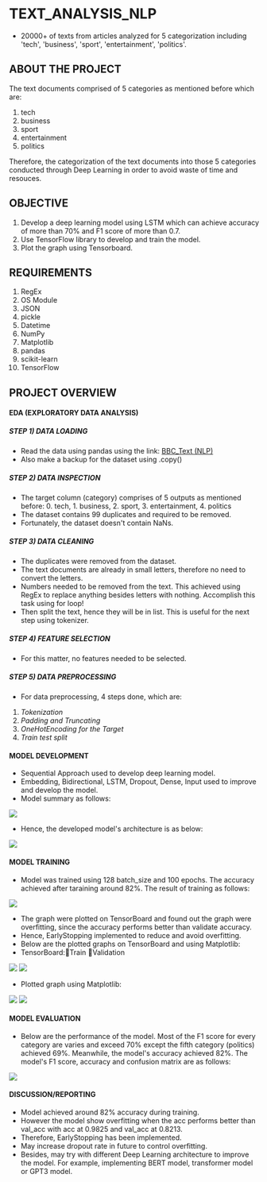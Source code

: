 # TEXT_ANALYSIS_NLP
- 20000+ of texts from articles analyzed for 5 categorization including 'tech', 'business', 'sport', 'entertainment', 'politics'.

## ABOUT THE PROJECT
The text documents comprised of 5 categories as mentioned before which are:
1. tech
2. business
3. sport
4. entertainment
5. politics

Therefore, the categorization of the text documents into those 5 categories conducted through Deep Learning in order to avoid waste of time and resouces.

## OBJECTIVE
1. Develop a deep learning model using LSTM which can achieve accuracy of more than 70% and F1 score of more than 0.7.
2. Use TensorFlow library to develop and train the model.
3. Plot the graph using Tensorboard.

## REQUIREMENTS
1. RegEx
2. OS Module
3. JSON
4. pickle
5. Datetime
6. NumPy
7. Matplotlib
8. pandas
9. scikit-learn
10. TensorFlow

## PROJECT OVERVIEW
#### EDA (EXPLORATORY DATA ANALYSIS)
##### STEP 1) DATA LOADING
- Read the data using pandas using the link: [BBC_Text (NLP)](https://raw.githubusercontent.com/susanli2016/PyCon-Canada-2019-NLP-Tutorial/master/bbc-text.csv)
- Also make a backup for the dataset using .copy()
##### STEP 2) DATA INSPECTION
- The target column (category) comprises of 5 outputs as mentioned before: 0. tech, 1. business, 2. sport, 3. entertainment, 4. politics
- The dataset contains 99 duplicates and required to be removed.
- Fortunately, the dataset doesn't contain NaNs.
##### STEP 3) DATA CLEANING
- The duplicates were removed from the dataset.
- The text documents are already in small letters, therefore no need to convert the letters.
- Numbers needed to be removed from the text. This achieved using RegEx to replace anything besides letters with nothing. Accomplish this task using for loop!
- Then split the text, hence they will be in list. This is useful for the next step using tokenizer.
##### STEP 4) FEATURE SELECTION
- For this matter, no features needed to be selected.
##### STEP 5) DATA PREPROCESSING
- For data preprocessing, 4 steps done, which are:
1. *Tokenization*
2. *Padding and Truncating*
3. *OneHotEncoding for the Target*
4. *Train test split*

#### MODEL DEVELOPMENT
- Sequential Approach used to develop deep learning model.
- Embedding, Bidirectional, LSTM, Dropout, Dense, Input used to improve and develop the model.
- Model summary as follows:

![](images/model_summary.png)

- Hence, the developed model's architecture is as below:

![](images/model_architecture.png)

#### MODEL TRAINING
- Model was trained using 128 batch_size and 100 epochs. The accuracy achieved after taraining around 82%. The result of training as follows:

![](images/model_epoch_training.png)

- The graph were plotted on TensorBoard and found out the graph were overfitting, since the accuracy performs better than validate accuracy.
- Hence, EarlyStopping implemented to reduce and avoid overfitting.
- Below are the plotted graphs on TensorBoard and using Matplotlib:
- TensorBoard::small_orange_diamond:Train  :small_blue_diamond:Validation

![](images/tensorboard_acc.png)
![](images/tensorboard_loss.png)

- Plotted graph using Matplotlib:

![](images/train_val_acc.png)
![](images/train_val_loss.png)

#### MODEL EVALUATION

- Below are the performance of the model. Most of the F1 score for every category are varies and exceed 70% except the fifth category (politics) achieved 69%. Meanwhile, the model's accuracy achieved 82%. The model's F1 score, accuracy and confusion matrix are as follows:

![](images/model_accuracy.png)

#### DISCUSSION/REPORTING
- Model achieved around 82% accuracy during training.
- However the model show overfitting when the acc performs better than val_acc with acc at 0.9825 and val_acc at 0.8213.
- Therefore, EarlyStopping has been implemented.
- May increase dropout rate in future to control overfitting.
- Besides, may try with different Deep Learning architecture to improve the model. For example, implementing BERT model, transformer model or GPT3 model.









